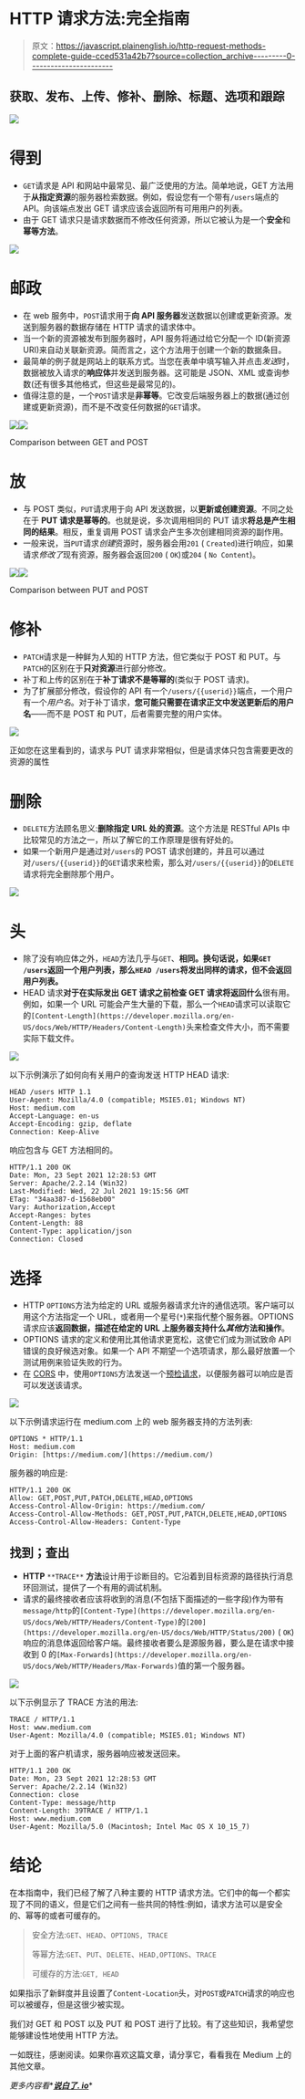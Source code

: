 # HTTP 请求方法:完全指南

> 原文：<https://javascript.plainenglish.io/http-request-methods-complete-guide-cced531a42b7?source=collection_archive---------0----------------------->

## 获取、发布、上传、修补、删除、标题、选项和跟踪

![](img/fb4d361a87f3135e13fdd88efaa5644d.png)

# 得到

*   `GET`请求是 API 和网站中最常见、最广泛使用的方法。简单地说，GET 方法用于**从指定资源**的服务器检索数据。例如，假设您有一个带有`/users`端点的 API。向该端点发出 GET 请求应该会返回所有可用用户的列表。
*   由于 GET 请求只是请求数据而不修改任何资源，所以它被认为是一个**安全**和**幂等方法**。

![](img/404105ffb926b708274cf1f1bbed1d65.png)

# 邮政

*   在 web 服务中，`POST`请求用于**向 API 服务器**发送数据以创建或更新资源。发送到服务器的数据存储在 HTTP 请求的请求体中。
*   当一个新的资源被发布到服务器时，API 服务将通过给它分配一个 ID(新资源 URI)来自动关联新资源。简而言之，这个方法用于创建一个新的数据条目。
*   最简单的例子就是网站上的联系方式。当您在表单中填写输入并点击*发送*时，数据被放入请求的**响应体**并发送到服务器。这可能是 JSON、XML 或查询参数(还有很多其他格式，但这些是最常见的)。
*   值得注意的是，一个`POST`请求是**非幂等**。它改变后端服务器上的数据(通过创建或更新资源)，而不是不改变任何数据的`GET`请求。

![](img/60b69f034370c5458356db2c440a2704.png)![](img/1e3f509af14cae3d70dc6e681ad0d756.png)

Comparison between GET and POST

# 放

*   与 POST 类似，`PUT`请求用于向 API 发送数据，以**更新或创建资源**。不同之处在于 **PUT 请求是幂等的**。也就是说，多次调用相同的 PUT 请求**将总是产生相同的结果**。相反，重复调用 POST 请求会产生多次创建相同资源的副作用。
*   一般来说，当`PUT`请求*创建*资源时，服务器会用`201` ( `Created`)进行响应，如果请求*修改了*现有资源，服务器会返回`200` ( `OK`)或`204` ( `No Content`)。

![](img/abcda171a1a3b6b9ee78120b041d72d5.png)![](img/7836345bb900b66a894569bef99136b1.png)

Comparison between PUT and POST

# 修补

*   `PATCH`请求是一种鲜为人知的 HTTP 方法，但它类似于 POST 和 PUT。与`PATCH`的区别在于**只对资源**进行部分修改。
*   补丁和上传的区别在于**补丁请求不是等幂的**(类似于 POST 请求)。
*   为了扩展部分修改，假设你的 API 有一个`/users/{{userid}}`端点，一个用户有一个*用户名*。对于补丁请求，**您可能只需要在请求正文中发送更新后的用户名**——而不是 POST 和 PUT，后者需要完整的用户实体。

![](img/20f4dfbad0c964c0cd24e41fe2820aae.png)

正如您在这里看到的，请求与 PUT 请求非常相似，但是请求体只包含需要更改的资源的属性

# 删除

*   `DELETE`方法顾名思义:**删除指定 URL 处的资源**。这个方法是 RESTful APIs 中比较常见的方法之一，所以了解它的工作原理是很有好处的。
*   如果一个新用户是通过对`/users`的 POST 请求创建的，并且可以通过对`/users/{{userid}}`的`GET`请求来检索，那么对`/users/{{userid}}`的`DELETE`请求将完全删除那个用户。

![](img/d0ccfa487b1985730a212264415a8bd2.png)

# 头

*   除了没有响应体之外，`HEAD`方法几乎与`GET`、**相同。换句话说，如果`GET /users`返回一个用户列表，那么`HEAD /users`将发出同样的请求，但不会返回用户列表。**
*   HEAD 请求**对于在实际发出 GET 请求之前检查 GET 请求将返回什么**很有用。例如，如果一个 URL 可能会产生大量的下载，那么一个`HEAD`请求可以读取它的`[Content-Length](https://developer.mozilla.org/en-US/docs/Web/HTTP/Headers/Content-Length)`头来检查文件大小，而不需要实际下载文件。

![](img/5a18cb1659044c0f1e715acbf9f8534e.png)

以下示例演示了如何向有关用户的查询发送 HTTP HEAD 请求:

```
HEAD /users HTTP 1.1
User-Agent: Mozilla/4.0 (compatible; MSIE5.01; Windows NT)
Host: medium.com
Accept-Language: en-us
Accept-Encoding: gzip, deflate
Connection: Keep-Alive
```

响应包含与 GET 方法相同的。

```
HTTP/1.1 200 OK
Date: Mon, 23 Sept 2021 12:28:53 GMT
Server: Apache/2.2.14 (Win32)
Last-Modified: Wed, 22 Jul 2021 19:15:56 GMT
ETag: "34aa387-d-1568eb00"
Vary: Authorization,Accept
Accept-Ranges: bytes
Content-Length: 88
Content-Type: application/json
Connection: Closed
```

# 选择

*   HTTP `OPTIONS`方法为给定的 URL 或服务器请求允许的通信选项。客户端可以用这个方法指定一个 URL，或者用一个星号(`*`)来指代整个服务器。OPTIONS 请求应该**返回数据，描述在给定的 URL 上服务器支持什么*其他*方法和操作**。
*   OPTIONS 请求的定义和使用比其他请求更宽松，这使它们成为测试致命 API 错误的良好候选对象。如果一个 API 不期望一个选项请求，那么最好放置一个测试用例来验证失败的行为。
*   在 [CORS](https://developer.mozilla.org/en-US/docs/Web/HTTP/CORS) 中，使用`OPTIONS`方法发送一个[预检请求](https://developer.mozilla.org/en-US/docs/Glossary/Preflight_request)，以便服务器可以响应是否可以发送该请求。

![](img/ebd30e741b01312730869842d118c4ca.png)

以下示例请求运行在 medium.com 上的 web 服务器支持的方法列表:

```
OPTIONS * HTTP/1.1
Host: medium.com
Origin: [https://medium.com/](https://medium.com/)
```

服务器的响应是:

```
HTTP/1.1 200 OK
Allow: GET,POST,PUT,PATCH,DELETE,HEAD,OPTIONS
Access-Control-Allow-Origin: https://medium.com/
Access-Control-Allow-Methods: GET,POST,PUT,PATCH,DELETE,HEAD,OPTIONS
Access-Control-Allow-Headers: Content-Type
```

## 找到；查出

*   **HTTP** `**TRACE**` **方法**设计用于诊断目的。它沿着到目标资源的路径执行消息环回测试，提供了一个有用的调试机制。
*   请求的最终接收者应该将收到的消息(不包括下面描述的一些字段)作为带有`message/http`的`[Content-Type](https://developer.mozilla.org/en-US/docs/Web/HTTP/Headers/Content-Type)`的`[200](https://developer.mozilla.org/en-US/docs/Web/HTTP/Status/200)` ( `OK`)响应的消息体返回给客户端。最终接收者要么是源服务器，要么是在请求中接收到 0 的`[Max-Forwards](https://developer.mozilla.org/en-US/docs/Web/HTTP/Headers/Max-Forwards)`值的第一个服务器。

![](img/dab2de47e633c53a5adc9448372ae6aa.png)

以下示例显示了 TRACE 方法的用法:

```
TRACE / HTTP/1.1
Host: www.medium.com
User-Agent: Mozilla/4.0 (compatible; MSIE5.01; Windows NT)
```

对于上面的客户机请求，服务器响应被发送回来。

```
HTTP/1.1 200 OK
Date: Mon, 23 Sept 2021 12:28:53 GMT
Server: Apache/2.2.14 (Win32)
Connection: close
Content-Type: message/http
Content-Length: 39TRACE / HTTP/1.1
Host: www.medium.com
User-Agent: Mozilla/5.0 (Macintosh; Intel Mac OS X 10_15_7)
```

# 结论

在本指南中，我们已经了解了八种主要的 HTTP 请求方法。它们中的每一个都实现了不同的语义，但是它们之间有一些共同的特性:例如，请求方法可以是安全的、幂等的或者可缓存的。

> 安全方法:`GET`、`HEAD`、`OPTIONS, TRACE`
> 
> 等幂方法:`GET`、`PUT`、`DELETE`、`HEAD,OPTIONS`、`TRACE`
> 
> 可缓存的方法:`GET, HEAD`

如果指示了新鲜度并且设置了`Content-Location`头，对`POST`或`PATCH`请求的响应也可以被缓存，但是这很少被实现。

我们对 GET 和 POST 以及 PUT 和 POST 进行了比较。有了这些知识，我希望您能够建设性地使用 HTTP 方法。

一如既往，感谢阅读。如果你喜欢这篇文章，请分享它，看看我在 Medium 上的其他文章。

*更多内容看**[***说白了. io***](http://plainenglish.io/)*